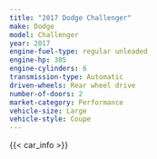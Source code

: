 ```yaml
---
title: "2017 Dodge Challenger"
make: Dodge
model: Challenger
year: 2017
engine-fuel-type: regular unleaded
engine-hp: 305
engine-cylinders: 6
transmission-type: Automatic
driven-wheels: Rear wheel drive
number-of-doors: 2
market-category: Performance
vehicle-size: Large
vehicle-style: Coupe
---
```


{{< car_info >}}
